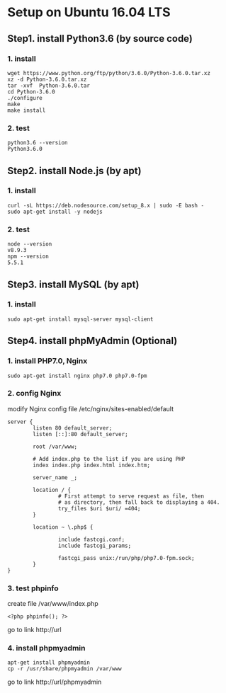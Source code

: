 # Setup on Ubuntu 16.04 LTS
## Step1. install Python3.6 (by source code)
### 1. install
```
wget https://www.python.org/ftp/python/3.6.0/Python-3.6.0.tar.xz
xz -d Python-3.6.0.tar.xz
tar -xvf  Python-3.6.0.tar
cd Python-3.6.0
./configure
make
make install 
```
### 2. test
```
python3.6 --version
Python3.6.0
```
## Step2. install Node.js (by apt)
### 1. install
```
curl -sL https://deb.nodesource.com/setup_8.x | sudo -E bash -
sudo apt-get install -y nodejs
```
### 2. test
```
node --version
v8.9.3
npm --version
5.5.1
```
## Step3. install MySQL (by apt)
### 1. install
```
sudo apt-get install mysql-server mysql-client
```

## Step4. install phpMyAdmin (Optional)
### 1. install PHP7.0, Nginx
```
sudo apt-get install nginx php7.0 php7.0-fpm
```
### 2. config Nginx
modify Nginx config file /etc/nginx/sites-enabled/default
```
server {
        listen 80 default_server;
        listen [::]:80 default_server;

        root /var/www;

        # Add index.php to the list if you are using PHP
        index index.php index.html index.htm;

        server_name _;

        location / {
                # First attempt to serve request as file, then
                # as directory, then fall back to displaying a 404.
                try_files $uri $uri/ =404;
        }

        location ~ \.php$ {

                include fastcgi.conf;
                include fastcgi_params;

                fastcgi_pass unix:/run/php/php7.0-fpm.sock;
        }
}
```
### 3. test phpinfo
create file /var/www/index.php
```
<?php phpinfo(); ?>
```
go to link http://url
### 4. install phpmyadmin
```
apt-get install phpmyadmin
cp -r /usr/share/phpmyadmin /var/www
```
go to link http://url/phpmyadmin

